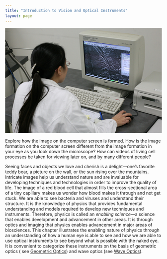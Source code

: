 ```yaml
---
title: "Introduction to Vision and Optical Instruments"
layout: page
---    
```


![Image shows the front view of a desktop computer along with a keyboard and printer with an image being displayed on the computer screen. It also depicts the back of a woman holding the mouse.](../resources/Figure_27_00_01.jpg "A scientist examines minute details on the surface of a disk drive at a magnification of 100 000 times. The image was produced using an electron microscope. (credit: Robert Scoble)")

Explore how the image on the computer screen is formed. How is the image
formation on the computer screen different from the image formation in your eye
as you look down the microscope? How can videos of living cell processes be
taken for viewing later on, and by many different people?

Seeing faces and objects we love and cherish is a delight—one’s favorite teddy
bear, a picture on the wall, or the sun rising over the mountains. Intricate
images help us understand nature and are invaluable for developing techniques
and technologies in order to improve the quality of life. The image of a red
blood cell that almost fills the cross-sectional area of a tiny capillary makes
us wonder how blood makes it through and not get stuck. We are able to see
bacteria and viruses and understand their structure. It is the knowledge of
physics that provides fundamental understanding and models required to develop
new techniques and instruments. Therefore, physics is called an *enabling
science*—a science that enables development and advancement in other areas. It
is through optics and imaging that physics enables advancement in major areas of
biosciences. This chapter illustrates the enabling nature of physics through an
understanding of how a human eye is able to see and how we are able to use
optical instruments to see beyond what is possible with the naked eye. It is
convenient to categorize these instruments on the basis of geometric optics (
see [Geometric Optics](/ch25GeometricOptics)) and wave optics (see [Wave Optics](/ch27WaveOptics)).
